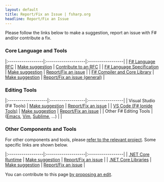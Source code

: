 ```yaml
---
layout: default
title: Report/Fix an Issue | fsharp.org
headline: Report/Fix an Issue
---
```


Please follow the links below to make a suggestion, report an issue with F# and/or contribute a fix.

### Core Language and Tools

|:------------------|:--------------------|:------------------|
| [F# Language RFC](https://github.com/fsharp/fslang-design/) |   [Make suggestion](https://github.com/fsharp/fslang-suggestions) |          [Contribute to an RFC](https://github.com/fsharp/fslang-design/)      |
| [F# Language Specification](/specs/language-spec/) |   [Make suggestion](https://github.com/fsharp/fslang-suggestions) |          [Report/Fix an issue](/specs/language-spec/)      |
| [F# Compiler and Core Library](https://github.com/dotnet/fsharp)   |                 [Make suggestion](https://github.com/fsharp/fslang-suggestions) | [Report/Fix an issue (general)](https://github.com/dotnet/fsharp/issues) |

### Editing Tools

|:--------------------|:------------------|:------------------|
| Visual Studio (F# Tools) | [Make suggestion](https://github.com/dotnet/fsharp)     | [Report/Fix an issue](https://github.com/dotnet/fsharp/issues) |
| [VS Code (F# Ionide Tools)](https://ionide.io/) | [Make suggestion](https://github.com/ionide/ionide-vscode-fsharp)     | [Report/Fix an issue](https://github.com/ionide/ionide-vscode-fsharp) |
| Other F# Editing Tools | ([Emacs](https://github.com/fsharp/emacs-fsharp-mode), [Vim](https://github.com/fsharp/vim-fsharp), [Sublime](https://github.com/fsharp/sublime-fsharp-package), ...) |      |

### Other Components and Tools

For other components and tools, please [refer to the relevant project](/community/projects). Some specific links are shown below.

|:------------------|:--------------------|:------------------|
| [.NET Core Runtime](https://dotnet.microsoft.com/)      |   [Make suggestion](https://github.com/dotnet/coreclr) |  [Report/Fix an issue](https://github.com/dotnet/coreclr) |
| [.NET Core Libraries](https://dotnet.microsoft.com/)      |    [Make suggestion](https://github.com/dotnet/corefx) |  [Report/Fix an issue](https://github.com/dotnet/corefx)  |

You can contribute to this page [by proposing an edit](https://github.com/fsharp/fsharp.org/edit/main/guides/engineering/issues.md).
